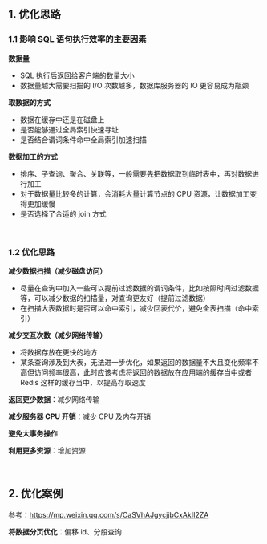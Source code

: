 ## 1. 优化思路

### 1.1 影响 SQL 语句执行效率的主要因素

**数据量**

- SQL 执行后返回给客户端的数量大小
- 数据量越大需要扫描的 I/O 次数越多，数据库服务器的 IO 更容易成为瓶颈

**取数据的方式**

- 数据在缓存中还是在磁盘上
- 是否能够通过全局索引快速寻址
- 是否结合谓词条件命中全局索引加速扫描

**数据加工的方式**

- 排序、子查询、聚合、关联等，一般需要先把数据取到临时表中，再对数据进行加工
- 对于数据量比较多的计算，会消耗大量计算节点的 CPU 资源，让数据加工变得更加缓慢
- 是否选择了合适的 join 方式

<br>

### 1.2 优化思路

**减少数据扫描（减少磁盘访问）**

- 尽量在查询中加入一些可以提前过滤数据的谓词条件，比如按照时间过滤数据等，可以减少数据的扫描量，对查询更友好（提前过滤数据）
- 在扫描大表数据时是否可以命中索引，减少回表代价，避免全表扫描（命中索引）

**减少交互次数（减少网络传输）**

- 将数据存放在更快的地方
- 某条查询涉及到大表，无法进一步优化，如果返回的数据量不大且变化频率不高但访问频率很高，此时应该考虑将返回的数据放在应用端的缓存当中或者 Redis 这样的缓存当中，以提高存取速度

**返回更少数据**：减少网络传输

**减少服务器 CPU 开销**：减少 CPU 及内存开销

**避免大事务操作**

**利用更多资源**：增加资源

<br>

## 2. 优化案例

参考：https://mp.weixin.qq.com/s/CaSVhAJgycjjbCxAkII2ZA

**将数据分页优化**：偏移 id、分段查询





















